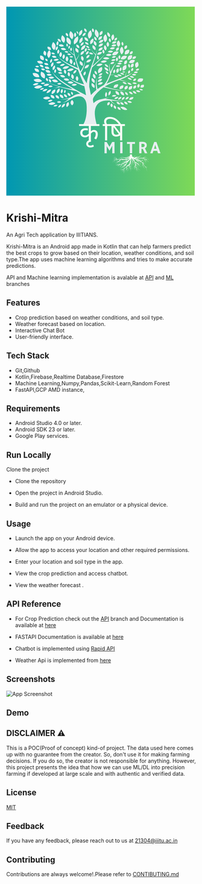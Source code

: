 
![Logo](https://github.com/adword01/Krishi-Mitra/raw/ML/krishimitra.png)


# Krishi-Mitra

An Agri Tech application by IIITIANS.

Krishi-Mitra is an Android app made in Kotlin that can help farmers predict the best crops to grow based on their location, weather conditions, and soil type.The app uses machine learning algorithms and tries to make accurate predictions.

 API and Machine learning implementation is avalable at [API](https://github.com/adword01/Krishi-Mitra/tree/API) and [ML](https://github.com/adword01/Krishi-Mitra/tree/ML) branches 
## Features

- Crop prediction based on weather conditions, and soil type.
- Weather forecast based on location.
- Interactive Chat Bot
- User-friendly interface.





## Tech Stack
- Git,Github
- Kotlin,Firebase,Realtime Database,Firestore
- Machine Learning,Numpy,Pandas,Scikit-Learn,Random Forest
- FastAPI,GCP AMD instance,

## Requirements
- Android Studio 4.0 or later.
- Android SDK 23 or later.
- Google Play services.

## Run Locally

Clone the project

- Clone the repository 

- Open the project in Android Studio.

- Build and run the project on an emulator or a physical device.


## Usage 
- Launch the app on your Android device.

- Allow the app to access your location and other required permissions.

-  Enter your location and soil type in the app.

-  View the crop prediction and access chatbot.

-  View the weather forecast .

## API Reference
- For Crop Prediction check out the [API](https://github.com/adword01/Krishi-Mitra/tree/API) branch and Documentation is available at [here](https://krishimitra-0102.ue.r.appspot.com/docs)
- FASTAPI Documentation is available at [here](https://fastapi.tiangolo.com/)
- Chatbot is implemented using [Rapid API](https://rapidapi.com/SoftNext/api/smartgpt-api/details)
 
- Weather Api is implemented from [here](https://openweathermap.org/api) 
## Screenshots

![App Screenshot](https://via.placeholder.com/468x300?text=App+Screenshot+Here)


## Demo




## DISCLAIMER ⚠️
This is a POC(Proof of concept) kind-of project. The data used here comes up with no guarantee from the creator. So, don't use it for making farming decisions. If you do so, the creator is not responsible for anything. However, this project presents the idea that how we can use ML/DL into precision farming if developed at large scale and with authentic and verified data.

## License

[MIT](https://github.com/adword01/Krishi-Mitra/blob/master/LICENSE)


## Feedback

If you have any feedback, please reach out to us at 21304@iiitu.ac.in


## Contributing

Contributions are always welcome!.Please refer to [CONTIBUTING.md](https://github.com/adword01/Krishi-Mitra/blob/master/CONTRIBUTING.md)

